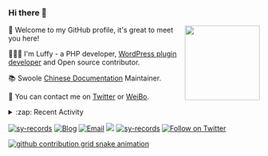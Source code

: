 ### Hi there 👋

<a href="https://github.com/sy-records"><img src="https://cdn.jsdelivr.net/gh/sy-records/staticfile/images/202007/huaji.gif" align="right" height="150"></a>

🎉 Welcome to my GitHub profile, it's great to meet you here!

👨🏻‍💻 I'm Luffy - a PHP developer, [WordPress plugin developer](https://profiles.wordpress.org/shenyanzhi/#content-plugins) and Open source contributor.

📚 Swoole [Chinese Documentation](https://wiki.swoole.com/) Maintainer.

💬 You can contact me on [Twitter](https://twitter.com/lufeidot) or [WeiBo](https://weibo.com/i3l4521).

<details>
<summary>:zap: Recent Activity</summary>

<!--START_SECTION:activity-->
1. 🎉 Merged PR [#42](https://github.com/OpenSourceWin/OpenSourceWin.github.io/pull/42) in [OpenSourceWin/OpenSourceWin.github.io](https://github.com/OpenSourceWin/OpenSourceWin.github.io)
2. ❗️ Closed issue [#40](https://github.com/OpenSourceWin/OpenSourceWin.github.io/issues/40) in [OpenSourceWin/OpenSourceWin.github.io](https://github.com/OpenSourceWin/OpenSourceWin.github.io)
3. 🎉 Merged PR [#41](https://github.com/OpenSourceWin/OpenSourceWin.github.io/pull/41) in [OpenSourceWin/OpenSourceWin.github.io](https://github.com/OpenSourceWin/OpenSourceWin.github.io)
4. ❗️ Closed issue [#1769](https://github.com/docsifyjs/docsify/issues/1769) in [docsifyjs/docsify](https://github.com/docsifyjs/docsify)
5. 🗣 Commented on [#1769](https://github.com/docsifyjs/docsify/issues/1769) in [docsifyjs/docsify](https://github.com/docsifyjs/docsify)
<!--END_SECTION:activity-->

</details>

<a href="https://github.com/sy-records"><img src="https://komarev.com/ghpvc/?username=sy-records" alt="sy-records" /></a>
<a href="https://qq52o.me"><img src="https://img.shields.io/badge/Blog-qq52o.me-blue" alt="Blog" /></a>
<a href="mailto:lufei@php.net"><img src="https://img.shields.io/badge/Email-lufei@php.net-blue" alt="Email" /></a>
<a href="https://github.com/sy-records?tab=followers"><img src="https://img.shields.io/github/followers/sy-records"></a>
<a href="https://cdn.jsdelivr.net/gh/sy-records/staticfile/images/202012/wechat_white.png" title="点击查看公众号二维码"><img src="https://img.shields.io/badge/%E5%85%AC%E4%BC%97%E5%8F%B7-%E6%B2%88%E5%94%81%E5%BF%97-07C160?logo=WeChat" alt="sy-records" /></a>
<a href="https://twitter.com/intent/follow?screen_name=lufeidot"><img src="https://img.shields.io/twitter/follow/lufeidot.svg?style=social&label=Follow%20@lufeidot" alt="Follow on Twitter"></a>

[![github contribution grid snake animation](https://cdn.jsdelivr.net/gh/sy-records/sy-records@output/github-contribution-grid-snake.svg)](https://github.com/sy-records)

<!--
( ๑ˊ•̥▵•)੭₎₎ Welcome to follow me and give me a star :)
-->
